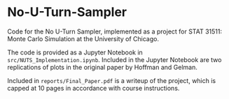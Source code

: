 # No-U-Turn-Sampler
Code for the No U-Turn Sampler, implemented as a project for STAT 31511: Monte Carlo Simulation at the University of Chicago.

The code is provided as a Jupyter Notebook in `src/NUTS_Implementation.ipynb`. Included in the Jupyter Notebook are two replications of plots in the original paper by Hoffman and Gelman.

Included in `reports/Final_Paper.pdf` is a writeup of the project, which is capped at 10 pages in accordance with course instructions.
